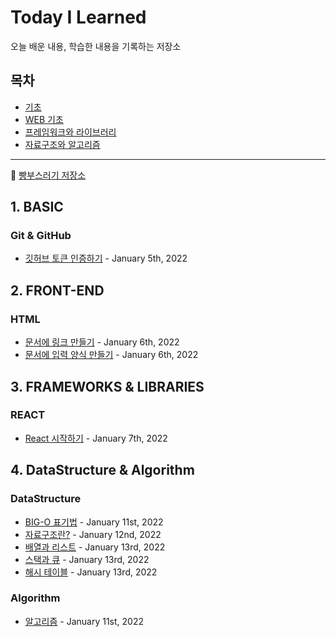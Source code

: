 # Today I Learned

오늘 배운 내용, 학습한 내용을 기록하는 저장소

## 목차

- [기초](#1-basic)
- [WEB 기초](#2-front-end)
- [프레임워크와 라이브러리](#3-frameworks-libraries)
- [자료구조와 알고리즘](#4-datastructure-algorithm)

---

:bread: [빵부스러기 저장소](https://github.com/brad-go/TIL/blob/master/BreadCrumbs.md)

## 1. BASIC

### Git & GitHub

- [깃허브 토큰 인증하기](https://github.com/brad-go/TIL/blob/master/Git/AuthenticationWithToken.md) - January 5th, 2022

## 2. FRONT-END

### HTML

- [문서에 링크 만들기](https://github.com/brad-go/TIL/blob/master/HTML/Links.md) - January 6th, 2022
- [문서에 입력 양식 만들기](https://github.com/brad-go/TIL/blob/master/HTML/Forms.md) - January 6th, 2022

## 3. FRAMEWORKS & LIBRARIES

### REACT

- [React 시작하기](https://github.com/brad-go/TIL/blob/master/React/StartingReact.md) - January 7th, 2022

## 4. DataStructure & Algorithm

### DataStructure

- [BIG-O 표기법](https://github.com/brad-go/TIL/blob/master/DataStructure&Algorithm/DataStructure/BigO.md) - January 11st, 2022
- [자료구조란?](https://github.com/brad-go/TIL/blob/master/DataStructure&Algorithm/DataStructure/WhatIsDataStructure.md) - January 12nd, 2022
- [배열과 리스트](./DataStructure&Algorithm/DataStructure/List.md) - January 13rd, 2022
- [스택과 큐](./DataStructure&Algorithm/DataStructure/StackQueue.md) - January 13rd, 2022
- [해시 테이블](./DataStructure&Algorithm/DataStructure/HashTable.md) - January 13rd, 2022

### Algorithm

- [알고리즘](https://github.com/brad-go/Til/blob/master/DataStructure&Algorithm/Algorithm/Algorithm.md) - January 11st, 2022
